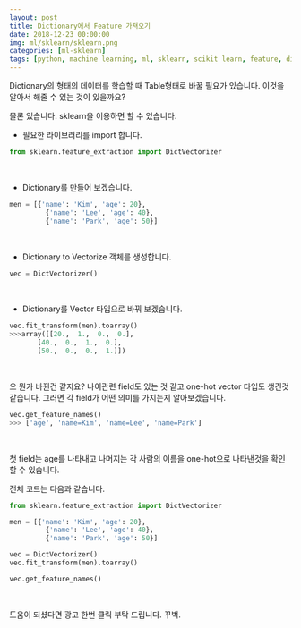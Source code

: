 ```yaml
---
layout: post
title: Dictionary에서 Feature 가져오기 
date: 2018-12-23 00:00:00
img: ml/sklearn/sklearn.png
categories: [ml-sklearn] 
tags: [python, machine learning, ml, sklearn, scikit learn, feature, dictionary] # add tag
---
```


Dictionary의 형태의 데이터를 학습할 때 Table형태로 바꿀 필요가 있습니다.
이것을 알아서 해줄 수 있는 것이 있을까요?

물론 있습니다. sklearn을 이용하면 할 수 있습니다.

+ 필요한 라이브러리를 import 합니다.

```python
from sklearn.feature_extraction import DictVectorizer
```

<br>

+ Dictionary를 만들어 보겠습니다.

```python
men = [{'name': 'Kim', 'age': 20},
         {'name': 'Lee', 'age': 40},
         {'name': 'Park', 'age': 50}]
```

<br>

+ Dictionary to Vectorize 객체를 생성합니다.

```python
vec = DictVectorizer()
```

<br>

+ Dictionary를 Vector 타입으로 바꿔 보겠습니다.

```python
vec.fit_transform(men).toarray()
>>>array([[20.,  1.,  0.,  0.],
       [40.,  0.,  1.,  0.],
       [50.,  0.,  0.,  1.]])

```

<br>

오 뭔가 바뀐건 같지요? 나이관련 field도 있는 것 같고 one-hot vector 타입도 생긴것 같습니다.
그러면 각 field가 어떤 의미를 가지는지 알아보겠습니다.

```python
vec.get_feature_names()
>>> ['age', 'name=Kim', 'name=Lee', 'name=Park']

```

<br>

첫 field는 age를 나타내고 나머지는 각 사람의 이름을 one-hot으로 나타낸것을 확인할 수 있습니다.

전체 코드는 다음과 같습니다.

```python
from sklearn.feature_extraction import DictVectorizer

men = [{'name': 'Kim', 'age': 20},
         {'name': 'Lee', 'age': 40},
         {'name': 'Park', 'age': 50}]

vec = DictVectorizer()
vec.fit_transform(men).toarray()

vec.get_feature_names()
```

<br>

도움이 되셨다면 광고 한번 클릭 부탁 드립니다. 꾸벅.